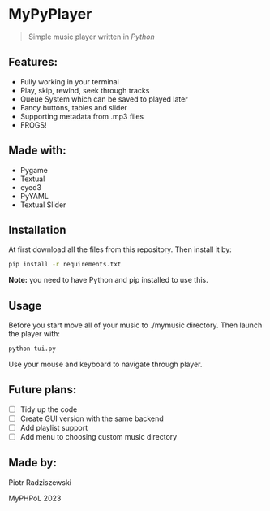 ﻿# MyPyPlayer

> Simple music player written in *Python*

## Features:

- Fully working in your terminal
- Play, skip, rewind, seek through tracks
- Queue System which can be saved to played later
- Fancy buttons, tables and slider
- Supporting metadata from .mp3 files
- FROGS!

## Made with:

- Pygame
- Textual
- eyed3
- PyYAML
- Textual Slider

## Installation

At first download all the files from this repository. Then install it by:
```bash
pip install -r requirements.txt
```
**Note:** you need to have Python and pip installed to use this.

## Usage

Before you start move all of your music to ./mymusic directory. Then launch the player with:
```bash
python tui.py
```
Use your mouse and keyboard to navigate through player.

## Future plans:

 - [ ] Tidy up the code
 - [ ] Create GUI version with the same backend
 - [ ] Add playlist support
 - [ ] Add menu to choosing custom music directory

## Made by:
Piotr Radziszewski


MyPHPoL 2023

